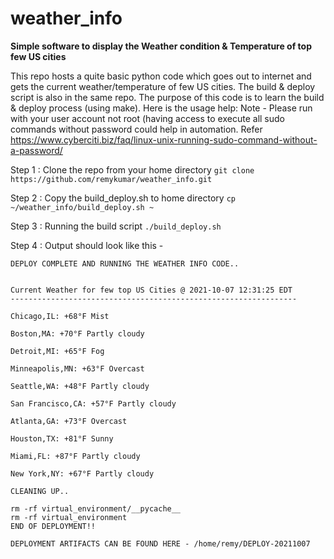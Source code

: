 # weather_info

**Simple software to display the Weather condition & Temperature of top few US cities**

This repo hosts a quite basic python code which goes out to internet and gets the current weather/temperature of few US cities. The build & deploy script is also in the same repo. 
The purpose of this code is to learn the build & deploy process (using make). 
Here is the usage help: 
Note - Please run with your user account not root (having access to execute all sudo commands without password could help in automation. Refer https://www.cyberciti.biz/faq/linux-unix-running-sudo-command-without-a-password/

Step 1 : Clone the repo from your home directory 
	`git clone https://github.com/remykumar/weather_info.git`

Step 2 : Copy the build_deploy.sh to home directory 
	`cp ~/weather_info/build_deploy.sh ~`

Step 3 : Running the build script 
	`./build_deploy.sh`

Step 4 : Output should look like this - 
```
DEPLOY COMPLETE AND RUNNING THE WEATHER INFO CODE..


Current Weather for few top US Cities @ 2021-10-07 12:31:25 EDT
----------------------------------------------------------------

Chicago,IL: +68°F Mist

Boston,MA: +70°F Partly cloudy

Detroit,MI: +65°F Fog

Minneapolis,MN: +63°F Overcast

Seattle,WA: +48°F Partly cloudy

San Francisco,CA: +57°F Partly cloudy

Atlanta,GA: +73°F Overcast

Houston,TX: +81°F Sunny

Miami,FL: +87°F Partly cloudy

New York,NY: +67°F Partly cloudy

CLEANING UP..

rm -rf virtual_environment/__pycache__
rm -rf virtual_environment
END OF DEPLOYMENT!!

DEPLOYMENT ARTIFACTS CAN BE FOUND HERE - /home/remy/DEPLOY-20211007
```
